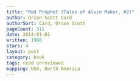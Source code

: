 ```yaml
---
title: "Red Prophet (Tales of Alvin Maker, #2)"
author: Orson Scott Card
authorSort: Card, Orson Scott
pageCount: 311
date: 2014-01-01
written: 1988
stars: 4
layout: post
category: book
tags: read unreviewed
mapping: USA, North America
---
```

